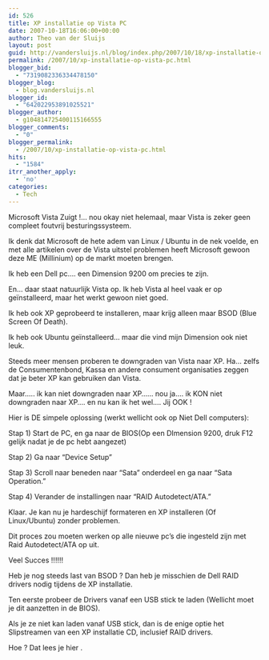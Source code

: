```yaml
---
id: 526
title: XP installatie op Vista PC
date: 2007-10-18T16:06:00+00:00
author: Theo van der Sluijs
layout: post
guid: http://vandersluijs.nl/blog/index.php/2007/10/18/xp-installatie-op-vista-pc/
permalink: /2007/10/xp-installatie-op-vista-pc.html
blogger_bid:
  - "7319082336334478150"
blogger_blog:
  - blog.vandersluijs.nl
blogger_id:
  - "642022953891025521"
blogger_author:
  - g104814725400115166555
blogger_comments:
  - "0"
blogger_permalink:
  - /2007/10/xp-installatie-op-vista-pc.html
hits:
  - "1584"
itrr_another_apply:
  - 'no'
categories:
  - Tech
---
```

Microsoft Vista Zuigt !… nou okay niet helemaal, maar Vista is zeker geen compleet foutvrij besturingssysteem.

Ik denk dat Microsoft de hete adem van Linux / Ubuntu in de nek voelde, en met alle artikelen over de Vista uitstel problemen heeft Microsoft gewoon deze ME (Millinium) op de markt moeten brengen.

Ik heb een Dell pc…. een Dimension 9200 om precies te zijn.

En… daar staat natuurlijk Vista op. Ik heb Vista al heel vaak er op geïnstalleerd, maar het werkt gewoon niet goed.

Ik heb ook XP geprobeerd te installeren, maar krijg alleen maar BSOD (Blue Screen Of Death).

Ik heb ook Ubuntu geïnstalleerd… maar die vind mijn Dimension ook niet leuk.

Steeds meer mensen proberen te downgraden van Vista naar XP. Ha… zelfs de Consumentenbond, Kassa en andere consument organisaties zeggen dat je beter XP kan gebruiken dan Vista.

Maar….. ik kan niet downgraden naar XP…… nou ja…. ik KON niet downgraden naar XP…. en nu kan ik het wel…. Jij OOK !

Hier is DE simpele oplossing (werkt wellicht ook op Niet Dell computers):

Stap 1) Start de PC, en ga naar de BIOS(Op een DImension 9200, druk F12 gelijk nadat je de pc hebt aangezet)

Stap 2) Ga naar “Device Setup”

Stap 3) Scroll naar beneden naar “Sata” onderdeel en ga naar “Sata Operation.”

Stap 4) Verander de installingen naar “RAID Autodetect/ATA.”

Klaar. Je kan nu je hardeschijf formateren en XP installeren (Of Linux/Ubuntu) zonder problemen.

Dit proces zou moeten werken op alle nieuwe pc’s die ingesteld zijn met Raid Autodetect/ATA op uit.

Veel Succes !!!!!!

Heb je nog steeds last van BSOD ? Dan heb je misschien de Dell RAID drivers nodig tijdens de XP installatie.

Ten eerste probeer de Drivers vanaf een USB stick te laden (Wellicht moet je dit aanzetten in de BIOS).

Als je ze niet kan laden vanaf USB stick, dan is de enige optie het Slipstreamen van een XP installatie CD, inclusief RAID drivers.

Hoe ? Dat lees je hier .